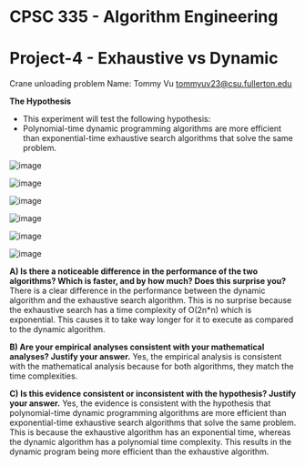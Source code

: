 # CPSC 335 - Algorithm Engineering
# Project-4 - Exhaustive vs Dynamic 
Crane unloading problem
Name: Tommy Vu tommyuv23@csu.fullerton.edu

**The Hypothesis**
-	This experiment will test the following hypothesis:
-	Polynomial-time dynamic programming algorithms are more efficient than exponential-time exhaustive search algorithms that solve the same problem.

![image](https://github.com/tommyvu123/CPSC335-Exhaustive-vs-Dynamic/assets/91637834/c781f3fa-a26a-401f-812b-809c64605a81)

![image](https://github.com/tommyvu123/CPSC335-Exhaustive-vs-Dynamic/assets/91637834/f6999c14-d2b3-488a-9d1d-2e4400ac7a4b)

![image](https://github.com/tommyvu123/CPSC335-Exhaustive-vs-Dynamic/assets/91637834/1e066732-599d-4c9a-9aa6-83d169e35f80)

![image](https://github.com/tommyvu123/CPSC335-Exhaustive-vs-Dynamic/assets/91637834/fb5ef9fb-bf45-44b1-acd6-494e6898d622)



![image](https://github.com/tommyvu123/CPSC335-Exhaustive-vs-Dynamic/assets/91637834/d5b6a7b1-3d37-4ef9-823d-e6dd2f69128c)

![image](https://github.com/tommyvu123/CPSC335-Exhaustive-vs-Dynamic/assets/91637834/a69a327c-a0d8-49cb-9e8d-b341fde7e8e2)


**A)	Is there a noticeable difference in the performance of the two algorithms? Which is faster, and by how much? Does this surprise you?**
There is a clear difference in the performance between the dynamic algorithm and the exhaustive search algorithm. This is no surprise because the exhaustive search has a time complexity of O(2n*n) which is exponential. This causes it to take way longer for it to execute as compared to the dynamic algorithm. 

**B)	Are your empirical analyses consistent with your mathematical analyses? Justify your answer.**
Yes, the empirical analysis is consistent with the mathematical analysis because for both algorithms, they match the time complexities.

**C)	Is this evidence consistent or inconsistent with the hypothesis? Justify your answer.**
Yes, the evidence is consistent with the hypothesis that polynomial-time dynamic programming algorithms are more efficient than exponential-time exhaustive search algorithms that solve the same problem. This is because the exhaustive algorithm has an exponential time, whereas the dynamic algorithm has a polynomial time complexity. This results in the dynamic program being more efficient than the exhaustive algorithm.
